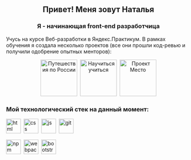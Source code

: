 <div id="header" align="center">
<h2>Привет! Меня зовут Наталья</h2> 
<h3>Я - начинающая front-end разработчица</h3>
</div>


Учусь на курсе Веб-разработки в Яндекс.Практикум.
В рамках обучения я создала несколько проектов (все они прошли код-ревью и получили одобрение опытных менторов):

<div id="header" align="center">
<a href="https://nataliekalinkina.github.io/russian-travel/"><img title="Путешествия по России. Сайт с адаптивной вёрсткой" src="https://iili.io/HDR6res.png" height="100" alt="Путешествия по России"></a>&nbsp; 
<a href="https://nataliekalinkina.github.io/how-to-learn/"><img title="Научиться учиться. Простой лэндинг с CSS-анимацией" src="https://iili.io/HDRg4mx.gif"  height="100" alt="Научиться учиться"></a>&nbsp;
<a href="https://nataliekalinkina.github.io/mesto/"><img title="Проект Место. Сайт с интерактивной частью на JavaScript" src="https://iili.io/HDR6R5u.png" height="100" alt="Проект Место"></a>
</div>


### Мой технологический стек на данный момент:

<img src="https://cdn.jsdelivr.net/gh/devicons/devicon/icons/html5/html5-original.svg" title="html" width="40" height="40"/>&nbsp;
<img src="https://cdn.jsdelivr.net/gh/devicons/devicon/icons/css3/css3-original.svg" title="css" width="40" height="40"/>&nbsp;
<img src="https://cdn.jsdelivr.net/gh/devicons/devicon/icons/javascript/javascript-original.svg" title="js" width="40" height="40"/>&nbsp;
<img src="https://cdn.jsdelivr.net/gh/devicons/devicon/icons/git/git-original.svg" title="git" width="40" height="40"/>&nbsp;

<img src="https://cdn.jsdelivr.net/gh/devicons/devicon/icons/npm/npm-original-wordmark.svg" title="npm" width="40" height="40"/>&nbsp;
<img src="https://cdn.jsdelivr.net/gh/devicons/devicon/icons/webpack/webpack-original.svg" title="webpack" width="40" height="40"/>&nbsp;
<img src="https://cdn.jsdelivr.net/gh/devicons/devicon/icons/bootstrap/bootstrap-original.svg" title="bootstrap" width="40" height="40"/>&nbsp;
